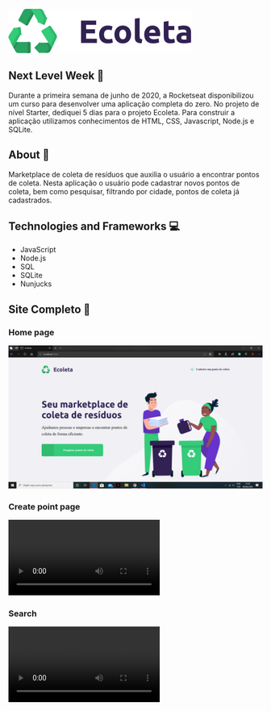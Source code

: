 ![](https://github.com/leticiapamplona/ecoleta/blob/master/public/assets/logo.svg)

## Next Level Week :rocket:
Durante a primeira semana de junho de 2020, a Rocketseat disponibilizou um curso para desenvolver uma aplicação completa do zero. No projeto de nível Starter, dediquei 5 dias para o projeto Ecoleta. Para construir a aplicação utilizamos conhecimentos de HTML, CSS, Javascript, Node.js e SQLite.

## About :memo:
Marketplace de coleta de resíduos que auxilia o usuário a encontrar pontos de coleta. Nesta aplicação o usuário pode cadastrar novos pontos de coleta, bem como pesquisar, filtrando por cidade, pontos de coleta já cadastrados. 

## Technologies and Frameworks :computer:
* JavaScript
* Node.js
* SQL
* SQLite
* Nunjucks

## Site Completo :eyes:

### Home page
![alt text](https://github.com/leticiapamplona/ecoleta/blob/master/media/img1.png)
### Create point page
![alt text](https://github.com/leticiapamplona/ecoleta/blob/master/media/create-point-gif.mp4)
### Search
![alt text](https://github.com/leticiapamplona/ecoleta/blob/master/media/search-gif.mp4)
